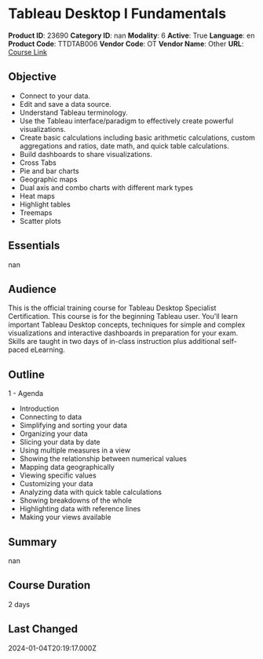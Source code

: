 # Tableau Desktop I Fundamentals

**Product ID**: 23690
**Category ID**: nan
**Modality**: 6
**Active**: True
**Language**: en
**Product Code**: TTDTAB006
**Vendor Code**: OT
**Vendor Name**: Other
**URL**: [Course Link](https://www.fastlaneus.com/course/ot-ttdtab006)

## Objective
- Connect to your data.
- Edit and save a data source.
- Understand Tableau terminology.
- Use the Tableau interface/paradigm to effectively create powerful visualizations.
- Create basic calculations including basic arithmetic calculations, custom aggregations and ratios, date math, and quick table calculations.
- Build dashboards to share visualizations.
- Cross Tabs
- Pie and bar charts
- Geographic maps
- Dual axis and combo charts with different mark types
- Heat maps
- Highlight tables
- Treemaps
- Scatter plots

## Essentials
nan

## Audience
This is the official training course for Tableau Desktop Specialist Certification. This course is for the beginning Tableau user. You'll learn important Tableau Desktop concepts, techniques for simple and complex visualizations and interactive dashboards in preparation for your exam. Skills are taught in two days of in-class instruction plus additional self-paced eLearning.

## Outline
1 - Agenda


- Introduction
- Connecting to data
- Simplifying and sorting your data
- Organizing your data
- Slicing your data by date
- Using multiple measures in a view
- Showing the relationship between numerical values
- Mapping data geographically
- Viewing specific values
- Customizing your data
- Analyzing data with quick table calculations
- Showing breakdowns of the whole
- Highlighting data with reference lines
- Making your views available

## Summary
nan

## Course Duration
2 days

## Last Changed
2024-01-04T20:19:17.000Z
